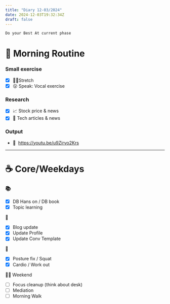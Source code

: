 ```yaml
---
title: "Diary 12-03/2024"  
date: 2024-12-03T19:32:34Z
draft: false
---
```


```tsx
Do your Best At current phase
```

# 🍳 Morning Routine

### Small exercise

- [x]  🧎‍♀️Stretch
- [x]  😮 Speak: Vocal exercise

### Research

- [x]  📈 Stock price & news
- [x]  👾 Tech articles & news

### Output

- 🎥  https://youtu.be/u9Zirvo2Krs

---

# ☕ Core/Weekdays

### 📚

- [x]  DB Hans on / DB book
- [x]  Topic learning

👑

- [x]  Blog update
- [x]  Update Profile
- [x]  Update Conv Template

💪

- [x]  Posture fix / Squat
- [x]  Cardio / Work out

🧘‍♀️ Weekend

- [ ]  Focus cleanup (think about desk)
- [ ]  Mediation
- [ ]  Morning Walk